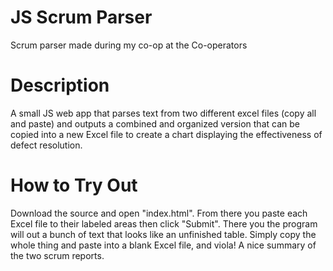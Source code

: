 # JS Scrum Parser
Scrum parser made during my co-op at the Co-operators

# Description
A small JS web app that parses text from two different excel files (copy all and paste) and outputs a combined and organized version that can be copied into a new Excel file to create a chart displaying the effectiveness of defect resolution.

# How to Try Out
Download the source and open "index.html". From there you paste each Excel file to their labeled areas then click "Submit". There you the program will out a bunch of text that looks like an unfinished table. Simply copy the whole thing and paste into a blank Excel file, and viola! A nice summary of the two scrum reports.
